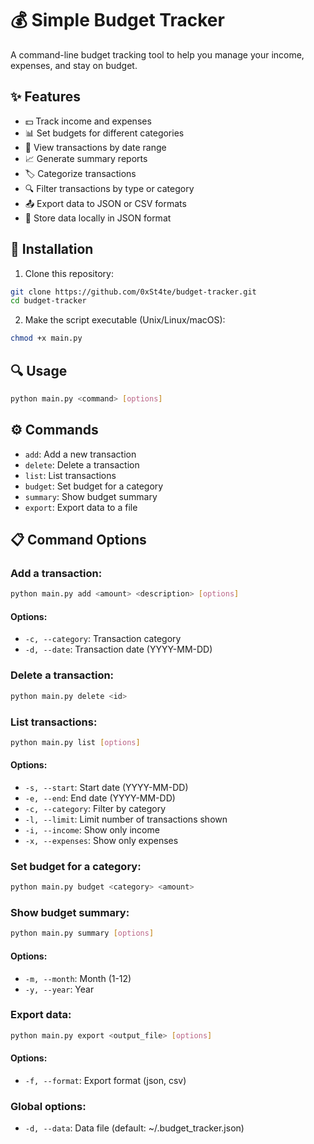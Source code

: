 # 💰 Simple Budget Tracker

A command-line budget tracking tool to help you manage your income, expenses, and stay on budget.

## ✨ Features

- 💵 Track income and expenses
- 📊 Set budgets for different categories
- 📅 View transactions by date range
- 📈 Generate summary reports
- 🏷️ Categorize transactions
- 🔍 Filter transactions by type or category
- 📤 Export data to JSON or CSV formats
- 💾 Store data locally in JSON format

## 🚀 Installation

1. Clone this repository:
```bash
git clone https://github.com/0xSt4te/budget-tracker.git
cd budget-tracker
```

2. Make the script executable (Unix/Linux/macOS):
```bash
chmod +x main.py
```

## 🔍 Usage

```bash
python main.py <command> [options]
```

## ⚙️ Commands

- `add`: Add a new transaction
- `delete`: Delete a transaction
- `list`: List transactions
- `budget`: Set budget for a category
- `summary`: Show budget summary
- `export`: Export data to a file

## 📋 Command Options

### Add a transaction:
```bash
python main.py add <amount> <description> [options]
```

#### Options:

- `-c, --category`: Transaction category
- `-d, --date`: Transaction date (YYYY-MM-DD)

### Delete a transaction:
```bash
python main.py delete <id>
```

### List transactions:
```bash
python main.py list [options]
```

#### Options:

- `-s, --start`: Start date (YYYY-MM-DD)
- `-e, --end`: End date (YYYY-MM-DD)
- `-c, --category`: Filter by category
- `-l, --limit`: Limit number of transactions shown
- `-i, --income`: Show only income
- `-x, --expenses`: Show only expenses

### Set budget for a category:
```bash
python main.py budget <category> <amount>
```

### Show budget summary:
```bash
python main.py summary [options]
```

#### Options:

- `-m, --month`: Month (1-12)
- `-y, --year`: Year

### Export data:
```bash
python main.py export <output_file> [options]
```

#### Options:

- `-f, --format`: Export format (json, csv)

### Global options:

- `-d, --data`: Data file (default: ~/.budget_tracker.json)

